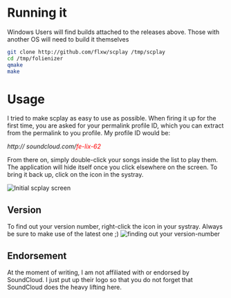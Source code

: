 # Running it
Windows Users will find builds attached to the releases above.
Those with another OS will need to build it themselves

``` bash
git clone http://github.com/flxw/scplay /tmp/scplay
cd /tmp/folienizer
qmake
make
```

# Usage
I tried to make scplay as easy to use as possible. When firing it up for the first time, you are asked for your
permalink profile ID, which you can extract from the permalink to you profile. My profile ID would be:

*http:// soundcloud.com/<span style="color:#f00">fe-lix-62</span>*

From there on, simply double-click your songs inside the list to play them. The application
will hide itself once you click elsewhere on the screen. To bring it back up, click on the icon in the systray.

![Initial scplay screen](/img/scplay-playing.png)

## Version
To find out your version number, right-click the icon in your systray. Always be sure to make use of the latest one ;)
![finding out your version-number](/img/finding-version-number.png)

## Endorsement
At the moment of writing, I am not affiliated with or endorsed by SoundCloud.
I just put up their logo so that you do not forget that SoundCloud does the heavy lifting here.